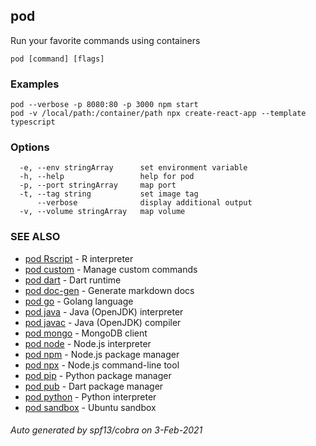 ## pod

Run your favorite commands using containers

```
pod [command] [flags]
```

### Examples

```
pod --verbose -p 8080:80 -p 3000 npm start
pod -v /local/path:/container/path npx create-react-app --template typescript
```

### Options

```
  -e, --env stringArray      set environment variable
  -h, --help                 help for pod
  -p, --port stringArray     map port
  -t, --tag string           set image tag
      --verbose              display additional output
  -v, --volume stringArray   map volume
```

### SEE ALSO

* [pod Rscript](pod_Rscript.md)	 - R interpreter
* [pod custom](pod_custom.md)	 - Manage custom commands
* [pod dart](pod_dart.md)	 - Dart runtime
* [pod doc-gen](pod_doc-gen.md)	 - Generate markdown docs
* [pod go](pod_go.md)	 - Golang language
* [pod java](pod_java.md)	 - Java (OpenJDK) interpreter
* [pod javac](pod_javac.md)	 - Java (OpenJDK) compiler
* [pod mongo](pod_mongo.md)	 - MongoDB client
* [pod node](pod_node.md)	 - Node.js interpreter
* [pod npm](pod_npm.md)	 - Node.js package manager
* [pod npx](pod_npx.md)	 - Node.js command-line tool
* [pod pip](pod_pip.md)	 - Python package manager
* [pod pub](pod_pub.md)	 - Dart package manager
* [pod python](pod_python.md)	 - Python interpreter
* [pod sandbox](pod_sandbox.md)	 - Ubuntu sandbox

###### Auto generated by spf13/cobra on 3-Feb-2021

